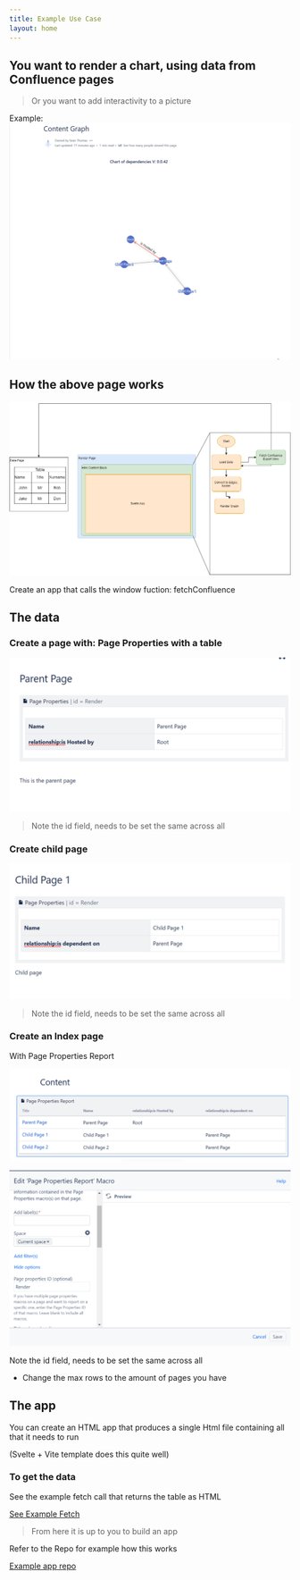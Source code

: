 ```yaml
---
title: Example Use Case
layout: home
---
```


## You want to render a chart, using data from Confluence pages

> Or you want to add interactivity to a picture

Example:
![Rendering a chart](Gifs/ChartRenderExample.gif)

## How the above page works

![How Data is fetched](Gifs/HowDataIsFetchedFromConfluence.drawio.png)

Create an app that calls the window fuction: fetchConfluence

## The data 

### Create a page with: Page Properties with a table

![Parent Page](Gifs/Parent-Page.png)

> Note the id field, needs to be set the same across all

### Create child page

![Child Page](Gifs/Child-Page.png)

> Note the id field, needs to be set the same across all

### Create an Index page
With Page Properties Report

![Page Properties](Gifs/Content-Table.png)

![Page Properties Settings](Gifs/Content-Table-Settings.png)

 Note the id field, needs to be set the same across all

- Change the max rows to the amount of pages you have

## The app

You can create an HTML app that produces a single Html file containing all that it needs to run

(Svelte + Vite template does this quite well)

### To get the data

See the example fetch call that returns the table as HTML

[See Example Fetch](FetchCalls.html)

> From here it is up to you to build an app

Refer to the Repo for example how this works

[Example app repo](https://github.com/aurorasean/Html-Content-Block-Sample-App)